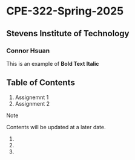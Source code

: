 # CPE-322-Spring-2025
## Stevens Institute of Technology
### Connor Hsuan

This is an example of **Bold Text**
__Italic__

## Table of Contents
1. Assignemnt 1
2. Assignment 2
> [!Note]
> Contents will be updated at a later date.
1. 
2. 
3. 
